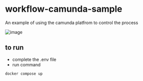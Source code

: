# workflow-camunda-sample

An example of using the camunda platfrom to control the process


![image](https://user-images.githubusercontent.com/17733188/194788490-284abda7-528b-464b-9212-9ac93b50287a.png)


## to run
*  complete the .env file
*  run command
```
docker compose up
```
  
